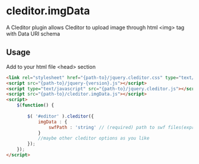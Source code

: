 cleditor.imgData
================

A Cleditor plugin allows Cleditor to upload image through html &lt;img> tag with
Data URI schema

Usage
-----

Add to your html file &lt;head&gt; section

```html
<link rel="stylesheet" href="{path-to}/jquery.cleditor.css" type="text/css" />
<script src="{path-to}/jquery-{version}.js"></script>
<script type="text/javascript" src="{path-to}/jquery.cleditor.js"></script>
<script src="{path-to}/cleditor.imgData.js"></script>
<script>
	$(function() {
		
		$( '#editor' ).cleditor({
			imgData : {
		    	swfPath : 'string' // (required) path to swf files(expressInstall.swf and filereader.swf)
			}
			//maybe other cleditor options as you like
	    });
	});
</script>
```
